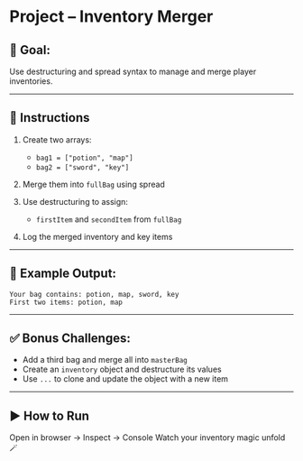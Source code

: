 # Project – Inventory Merger

## 🧠 Goal:
Use destructuring and spread syntax to manage and merge player inventories.

---

## 🔧 Instructions

1. Create two arrays:
   - `bag1 = ["potion", "map"]`
   - `bag2 = ["sword", "key"]`

2. Merge them into `fullBag` using spread

3. Use destructuring to assign:
   - `firstItem` and `secondItem` from `fullBag`

4. Log the merged inventory and key items

---

## 🧪 Example Output:
```
Your bag contains: potion, map, sword, key
First two items: potion, map
```

---

## ✅ Bonus Challenges:
- Add a third bag and merge all into `masterBag`
- Create an `inventory` object and destructure its values
- Use `...` to clone and update the object with a new item

---

## ▶️ How to Run

Open in browser → Inspect → Console
Watch your inventory magic unfold 🪄
